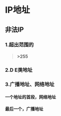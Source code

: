 # IP地址

## 非法IP

### 1.超出范围的

> #### \>255

### 2.D E类地址

### 3.广播地址、网络地址

#### 一个地址的首段，网络地址

#### 最后一个，广播地址